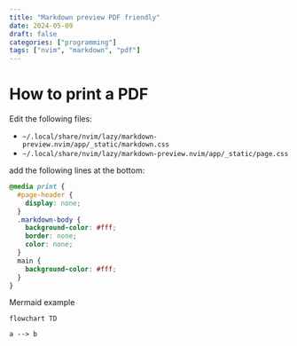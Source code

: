 ```yaml
---
title: "Markdown preview PDF friendly"
date: 2024-05-09
draft: false
categories: ["programming"]
tags: ["nvim", "markdown", "pdf"]
---
```


# How to print a PDF


Edit the following files:

- `~/.local/share/nvim/lazy/markdown-preview.nvim/app/_static/markdown.css`
- `~/.local/share/nvim/lazy/markdown-preview.nvim/app/_static/page.css`


add the following lines at the bottom:


```css
@media print {
  #page-header {
    display: none;
  }
  .markdown-body {
    background-color: #fff;
    border: none;
    color: none;
  }
  main {
    background-color: #fff;
  }
}
```


Mermaid example


```mermaid
flowchart TD

a --> b
```

